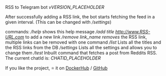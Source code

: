 RSS to Telegram bot *vVERSION_PLACEHOLDER* 

After successfully adding a RSS link, the bot starts fetching the feed in a given interval. (This can be changed with */settings*)

commands: 
*/help* shows this help message
*/add title http://www.RSS-URL.com* to add a new link
*/remove link_name removes* the RSS link, multiple links can be removed with one command
*/list* Lists all the titles and the RSS links from the DB
*/settings* Lists all the settings and allows you to change them
*/test* Inbuilt command that fetches a post from Reddits RSS.
The current chatId is: *CHATID_PLACEHOLDER*

If you like the project, ⭐ it on [DockerHub](https://hub.docker.com/r/bokker/rss.to.telegram) / [GitHub](https://www.github.com/BoKKeR/RSS-to-Telegram-Bot)